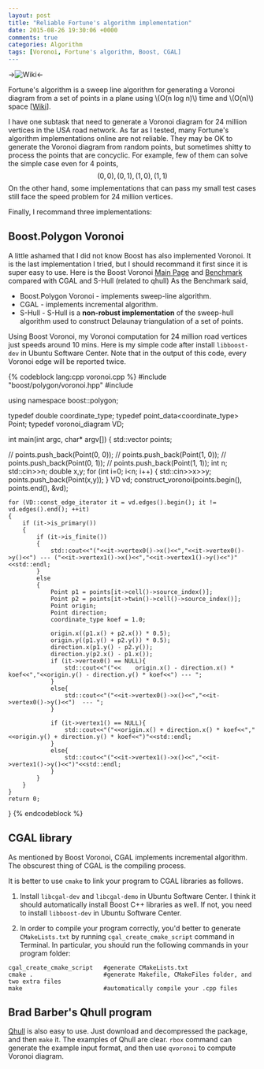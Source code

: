 ```yaml
---
layout: post
title: "Reliable Fortune's algorithm implementation"
date: 2015-08-26 19:30:06 +0000
comments: true
categories: Algorithm
tags: [Voronoi, Fortune's algorithm, Boost, CGAL]
---
```



->![Wiki](https://upload.wikimedia.org/wikipedia/commons/0/0c/Fortunes-algorithm-slowed.gif)<-

    
Fortune's algorithm is a sweep line algorithm for generating 
a Voronoi diagram from a set of points in a plane using \\(O(n log n)\\) time and \\(O(n)\\) space 
[[Wiki](https://en.wikipedia.org/wiki/Fortune%27s_algorithm)]. 

I have one subtask that need to generate a Voronoi diagram for 24 million vertices in the USA road network.
As far as I tested, many Fortune's algorithm implementations online are not reliable. 
They may be OK to generate the Voronoi diagram from random points, but sometimes shitty 
to process the points that are concyclic. 
For example, few of them can solve the simple case even for 4 points, 
$$(0,0), (0,1), (1,0), (1,1)$$
On the other hand, some implementations that can pass my small test cases still face the speed problem 
for 24 million vertices. 

Finally, I recommand three implementations:


## Boost.Polygon Voronoi
A little ashamed that I did not know Boost has also implemented Voronoi. It is the last implementation I tried, 
but I should recommand it first since it is super easy to use.
Here is the Boost Voronoi 
[Main Page](http://www.boost.org/doc/libs/1_54_0/libs/polygon/doc/voronoi_main.htm) and 
[Benchmark](http://www.boost.org/doc/libs/1_54_0/libs/polygon/doc/voronoi_benchmark.htm) compared with CGAL and S-Hull 
(related to qhull)
As the Benchmark said,

- Boost.Polygon Voronoi - implements sweep-line algorithm.
- CGAL - implements incremental algorithm. 
- S-Hull - S-Hull is a **non-robust implementation** of the sweep-hull algorithm used to construct Delaunay triangulation of a set of points.

Using Boost Voronoi, my Voronoi computation for 24 million road vertices just speeds around 10 mins. Here is my simple code after 
install `libboost-dev` in Ubuntu Software Center. Note that in the output of this code, every Voronoi edge will be reported twice.  

{% codeblock lang:cpp voronoi.cpp %}
#include "boost/polygon/voronoi.hpp"
#include <iostream>

using namespace boost::polygon;

typedef double coordinate_type;
typedef point_data<coordinate_type> Point;
typedef voronoi_diagram<double> VD;

int main(int argc, char* argv[])
{
    std::vector<Point> points;

//    points.push_back(Point(0, 0));
//    points.push_back(Point(1, 0));
//    points.push_back(Point(0, 1));
//    points.push_back(Point(1, 1));
	int n;
	std::cin>>n;
	double x,y;
	for (int i=0; i<n; i++) {
		std::cin>>x>>y;
		points.push_back(Point(x,y));
	}
	VD vd;
	construct_voronoi(points.begin(), points.end(), &vd);

	for (VD::const_edge_iterator it = vd.edges().begin(); it != vd.edges().end(); ++it)
    {
        if (it->is_primary())
        {
            if (it->is_finite())
            {
				std::cout<<"("<<it->vertex0()->x()<<","<<it->vertex0()->y()<<") --- ("<<it->vertex1()->x()<<","<<it->vertex1()->y()<<")"<<std::endl;
            }
            else
            {
                Point p1 = points[it->cell()->source_index()];
                Point p2 = points[it->twin()->cell()->source_index()];
                Point origin;
                Point direction;
                coordinate_type koef = 1.0;

                origin.x((p1.x() + p2.x()) * 0.5);
                origin.y((p1.y() + p2.y()) * 0.5);
                direction.x(p1.y() - p2.y());
                direction.y(p2.x() - p1.x());
                if (it->vertex0() == NULL){
                    std::cout<<"("<<	origin.x() - direction.x() * koef<<","<<origin.y() - direction.y() * koef<<") --- ";
                }
                else{
					std::cout<<"("<<it->vertex0()->x()<<","<<it->vertex0()->y()<<")  --- ";
                }

                if (it->vertex1() == NULL){
                    std::cout<<"("<<origin.x() + direction.x() * koef<<","<<origin.y() + direction.y() * koef<<")"<<std::endl;                
                }
                else{
                	std::cout<<"("<<it->vertex1()->x()<<","<<it->vertex1()->y()<<")"<<std::endl;
                }
            }
        }
    }
    return 0;
}
{% endcodeblock %}


## CGAL library
As mentioned by Boost Voronoi, CGAL implements incremental algorithm.
The obscurest thing of CGAL is the compiling process. 

It is better to use `cmake` to link your program to CGAL libraries as follows. 

1. Install `libcgal-dev` and `libcgal-demo` in Ubuntu Software Center. I think it should automatically install Boost C++ libraries as well. 
If not, you need to install `libboost-dev` in Ubuntu Software Center. 


2. In order to compile your program correctly, you'd better to generate `CMakeLists.txt` by running `cgal_create_cmake_script` command 
in Terminal. In particular, you should run the following commands in your program folder:

```
cgal_create_cmake_script   #generate CMakeLists.txt
cmake .                    #generate Makefile, CMakeFiles folder, and two extra files
make                       #automatically compile your .cpp files
```


## Brad Barber's Qhull program
[Qhull](http://www.qhull.org/) is also easy to use. Just download and decompressed the package, and then `make` it. 
The examples of Qhull are clear. `rbox` command can generate the example input format, and then use `qvoronoi` 
to compute Voronoi diagram.


